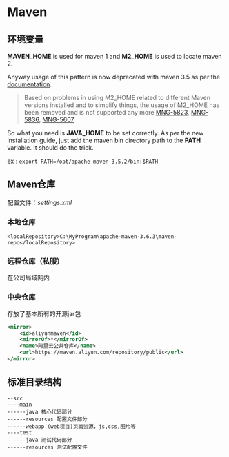 # Maven

## 环境变量

**MAVEN_HOME** is used for maven 1 and **M2_HOME** is used to locate maven 2.

Anyway usage of this pattern is now deprecated with maven 3.5 as per the [documentation](https://maven.apache.org/docs/3.5.0/release-notes.html).

> Based on problems in using M2_HOME related to different Maven versions installed and to simplify things, the usage of M2_HOME has been removed and is not supported any more [MNG-5823](https://issues.apache.org/jira/browse/MNG-5823), [MNG-5836](https://issues.apache.org/jira/browse/MNG-5836), [MNG-5607](https://issues.apache.org/jira/browse/MNG-5607)

So what you need is **JAVA_HOME** to be set correctly. As per the new installation guide, just add the maven bin directory path to the **PATH** variable. It should do the trick.

ex : `export PATH=/opt/apache-maven-3.5.2/bin:$PATH`

## Maven仓库

配置文件：*settings.xml*

### 本地仓库

```
<localRepository>C:\MyProgram\apache-maven-3.6.3\maven-repo</localRepository>
```

### 远程仓库（私服）

在公司局域网内

### 中央仓库

存放了基本所有的开源jar包

```xml
<mirror>
    <id>aliyunmaven</id>
    <mirrorOf>*</mirrorOf>
    <name>阿里云公共仓库</name>
    <url>https://maven.aliyun.com/repository/public</url>
</mirror>
```

## 标准目录结构

```
--src
----main
------java 核心代码部分
------resources 配置文件部分
------webapp (web项目)页面资源，js,css,图片等
----test
------java 测试代码部分
------resources 测试配置文件
```

